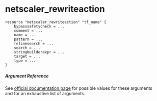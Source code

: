 # netscaler_rewriteaction

```
resource "netscaler_rewriteaction" "tf_name" {
    bypasssafetycheck = ...
    comment = ...
    name = ...
    pattern = ...
    refinesearch = ...
    search = ...
    stringbuilderexpr = ...
    target = ...
    type = ...
}
```

##### Argument Reference

See [official documentation page](https://developer-docs.citrix.com/projects/netscaler-nitro-api/en/11.0/configuration/rewrite/rewriteaction/rewriteaction/) for possible values for these arguments and for an exhaustive list of arguments.


